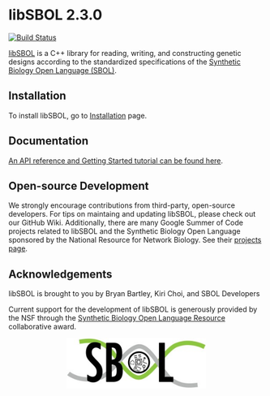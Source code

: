 # libSBOL 2.3.0
[![Build Status](https://travis-ci.org/SynBioDex/libSBOL.svg?branch=master)](https://travis-ci.org/SynBioDex/libSBOL)

[libSBOL](https://github.com/SynBioDex/libSBOL) is a C++ library for reading, writing, and constructing genetic designs according to the standardized specifications of the [Synthetic Biology Open Language (SBOL)](http://www.sbolstandard.org/).  

## Installation

To install libSBOL, go to [Installation](http://synbiodex.github.io/libSBOL/installation.html) page.

## Documentation

[An API reference and Getting Started tutorial can be found here](http://synbiodex.github.io/libSBOL/#doxygen).

## Open-source Development

We strongly encourage contributions from third-party, open-source developers. For tips on maintaing and updating libSBOL, please check out our GitHub Wiki. Additionally, there are many Google Summer of Code projects related to libSBOL and the Synthetic Biology Open Language sponsored by the National Resource for Network Biology. See their [projects page](  https://github.com/nrnb/GoogleSummerOfCode/issues).

## Acknowledgements

libSBOL is brought to you by Bryan Bartley, Kiri Choi, and SBOL Developers 

Current support for the development of libSBOL is generously provided by the NSF through the [Synthetic Biology Open Language Resource](http://www.nsf.gov/awardsearch/showAward?AWD_ID=1355909) collaborative award.

<p align="center">
  <img src="./logo.jpg" height="100" />
</p>
